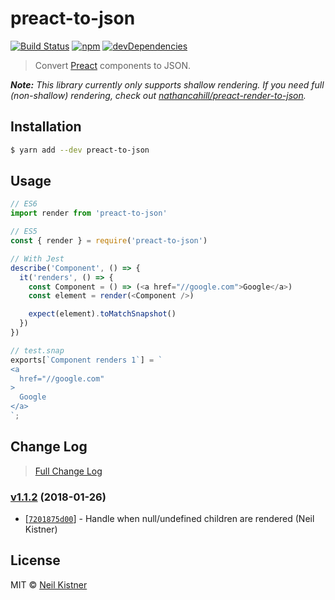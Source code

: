 # preact-to-json

[![Build Status][travis-image]][travis-url]
[![npm][npm-image]][npm-url]
[![devDependencies][depsdev-image]][depsdev-url]

> Convert [Preact](//github.com/developit/preact) components to JSON.

_**Note:** This library currently only supports shallow rendering. If you need full (non-shallow) rendering, check out [nathancahill/preact-render-to-json](//github.com/nathancahill/preact-render-to-json)._

## Installation

```sh
$ yarn add --dev preact-to-json
```

## Usage

```js
// ES6
import render from 'preact-to-json'

// ES5
const { render } = require('preact-to-json')

// With Jest
describe('Component', () => {
  it('renders', () => {
    const Component = () => (<a href="//google.com">Google</a>)
    const element = render(<Component />)

    expect(element).toMatchSnapshot()
  })
})

// test.snap
exports[`Component renders 1`] = `
<a
  href="//google.com"
>
  Google
</a>
`;
```

## Change Log

> [Full Change Log](changelog.md)

### [v1.1.2](https://github.com/wyze/preact-to-json/releases/tag/v1.1.2) (2018-01-26)

* [[`7201875d00`](https://github.com/wyze/preact-to-json/commit/7201875d00)] - Handle when null/undefined children are rendered (Neil Kistner)

## License

MIT © [Neil Kistner](https://neilkistner.com)

[travis-image]: https://img.shields.io/travis/wyze/preact-to-json.svg?style=flat-square
[travis-url]: https://travis-ci.org/wyze/preact-to-json

[npm-image]: https://img.shields.io/npm/v/preact-to-json.svg?style=flat-square
[npm-url]: https://npmjs.com/package/preact-to-json

[depsdev-image]: https://img.shields.io/david/dev/wyze/preact-to-json.svg?style=flat-square
[depsdev-url]: https://david-dm.org/wyze/preact-to-json?type=dev
